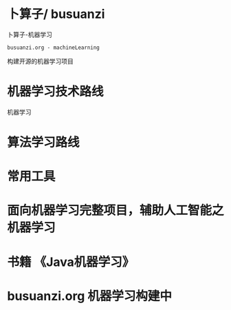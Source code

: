 # 卜算子/ busuanzi
卜算子-机器学习
```
busuanzi.org - machineLearning
```
构建开源的机器学习项目

# 机器学习技术路线
机器学习
# 算法学习路线
# 常用工具
# 面向机器学习完整项目，辅助人工智能之机器学习
# 书籍 《Java机器学习》
# busuanzi.org 机器学习构建中
# 
